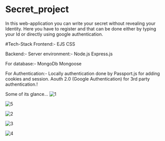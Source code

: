 # Secret_project
In this web-application you can write your secret without revealing your Identity.
Here you have to register and that can be done either by typing your Id or directly using google authentication.


#Tech-Stack
Frontend:-
   EJS
   CSS
   
Backend:-
   Server environment:-
      Node.js
      Express.js

   For database:-
      MongoDb
      Mongoose
  
   For Authentication:-
      Locally authentication done by Passport.js for adding cookies and session.
      Aouth 2.0 (Google Authentication) for 3rd party authentication.!
      
      

Some of its glance...
![1](https://user-images.githubusercontent.com/81626066/175048648-922d1974-41e1-4dca-98b4-f7ec3ddf58b5.png)

![5](https://user-images.githubusercontent.com/81626066/175051185-c625b2a4-a7fe-4d86-b9a5-1e172a26004a.png)


![2](https://user-images.githubusercontent.com/81626066/175048954-f5853fc2-8531-4d58-b0e5-a455f71c6fce.png)

![3](https://user-images.githubusercontent.com/81626066/175048996-45731a70-36e4-4576-91e9-7628f1d3f94a.png)

![4](https://user-images.githubusercontent.com/81626066/175049064-31431b6d-d482-407a-8ec3-40c06e41c412.png)

